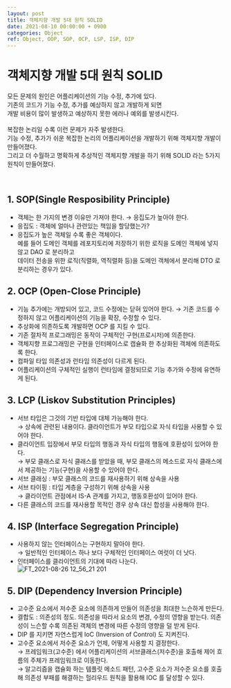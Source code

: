 ```yaml
---
layout: post
title: 객체지향 개발 5대 원칙 SOLID
date: 2021-08-10 00:00:00 + 0900
categories: Object
ref: Object, OOP, SOP, OCP, LSP, ISP, DIP
---
```


# 객체지향 개발 5대 원칙 SOLID 
모든 문제의 원인은 어플리케이션의 기능 수정, 추가에 있다.   
기존의 코드가 기능 수정, 추가를 예상하지 않고 개발하게 되면   
개발 비용이 많이 발생하고 예상하지 못한 에러나 예외를 발생시킨다.   
<br/>
복잡한 논리일 수록 이런 문제가 자주 발생한다.   
기능 수정, 추가가 쉬운 복잡한 논리의 어플리케이션을 개발하기 위해 객체지향 개발이 만들어졌다.    
그리고 더 수월하고 명확하게 추상적인 객체지향 개발을 하기 위해 SOLID 라는 5가지 원칙이 만들어졌다.   

<br/>

## 1. SOP(Single Resposibility Principle)
- 객체는 한 가지의 변경 이유만 가져야 한다. → 응집도가 높아야 한다.     
- 응집도 : 객체에 얼마나 관련있는 책임을 할당했는가?   
- 응집도가 높은 객체일 수록 좋은 객체이다.   
 예를 들어 도메인 객체를 레포지토리에 저장하기 위한 로직을 도메인 객체에 넣지 않고 DAO 로 분리하고   
 데이터 전송을 위한 로직(직렬화, 역직렬화 등)을 도메인 객체에서 분리해 DTO 로 분리하는 경우가 있다.   

## 2. OCP (Open-Close Principle)
- 기능 추가에는 개방되어 있고, 코드 수정에는 닫혀 있어야 한다.
  → 기존 코드를 수정하지 않고 어플리케이션의 기능을 확장, 수정할 수 있다.   
- 추상화에 의존하도록 개발하면 OCP 를 지킬 수 있다.
- 기존 절차적 프로그래밍은 동작이 구체적인 구현(프로시저)에 의존한다.
- 객체지향 프로그래밍은 구현을 인터페이스로 캡슐화 한 추상화된 객체에 의존하도록 한다.
- 컴파일 타임 의존성과 런타임 의존성이 다르게 된다.
- 어플리케이션의 구체적인 실행이 런타임에 결정되므로 기능 추가와 수정에 유연하게 된다.

## 3. LCP (Liskov Substitution Principles)
- 서브 타입은 그것의 기반 타입에 대체 가능해야 한다.   
  → 상속에 관련된 내용이다. 클라이언트가 부모 타입으로 자식 타입을 사용할 수 있어야 한다.
- 클라이언트 입장에서 부모 타입의 행동과 자식 타입의 행동에 호환성이 있어야 한다.   
  → 부모 클래스로 자식 클래스를 받았을 때, 부모 클래스의 메소드로 자식 클래스에서 제공하는 기능(구현)을 사용할 수 있어야 한다.
- 서브 클래싱 : 부모 클래스의 코드를 재사용하기 위해 상속을 사용
- 서브 타이핑 : 타입 계층을 구성하기 위해 상속을 사용    
  → 클라이언트 관점에서 IS-A 관계를 가지고, 행동호환성이 있어야 한다.
- 다른 클래스의 코드를 재사용할 목적인 경우 상속 대신 합성을 사용해야 한다.

## 4. ISP (Interface Segregation Principle)
- 사용하지 않는 인터페이스는 구현하지 말아야 한다.   
→ 일반적인 인터페이스 하나 보다 구체적인 인터페이스 여럿이 더 낫다.   
- 인터페이스를 클라이언트의 기대에 따라 나눈다.   
![FT_2021-08-26 12_56_21 201](https://user-images.githubusercontent.com/13375810/130898240-ab863bba-636b-460e-8e9d-0de634f0d24c.png)


## 5. DIP (Dependency Inversion Principle)
- 고수준 요소에서 저수준 요소에 의존하게 만들어 의존성을 최대한 느슨하게 만든다.   
- 결합도 : 의존성의 정도. 의존성을 따라서 요소의 변경, 수정의 영향을 받는다. 의존성이 느슨할 수록 의존된 객체의 변경에 따른 수정의 영향을 덜 받게 된다.   
- DIP 를 지키면 자연스럽게 IoC (Inversion of Control) 도 지켜진다.
- 고수준 요소에서 저수준 요소가 언제, 어떻게 사용할 지 결정한다.   
→ 프레임워크(고수준) 에서 어플리케이션의 서브클래스(저수준)을 호출해 제어 흐름의 주체가 프레임워크로 이동한다.   
→ 알고리즘을 캡슐화 하는 템플릿 메소드 패턴, 고수준 요소가 저수준 요소를 호출해 의존성 부패를 해결하는 헐리우드 원칙을 활용해 IOC 를 달성할 수 있다.
